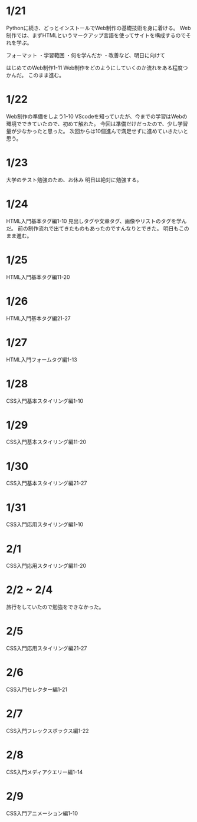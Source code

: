# 1/21
Pythonに続き、どっとインストールでWeb制作の基礎技術を身に着ける。
Web制作では、まずHTMLというマークアップ言語を使ってサイトを構成するのでそれを学ぶ。

フォーマット
・学習範囲
・何を学んだか
・改善など、明日に向けて

はじめてのWeb制作1-11
Web制作をどのようにしていくのか流れをある程度つかんだ。
このまま進む。

# 1/22
Web制作の準備をしよう1-10
VScodeを知っていたが、今までの学習はWebの環境でできていたので、初めて触れた。
今回は準備だけだったので、少し学習量が少なかったと思った。
次回からは10個進んで満足せずに進めていきたいと思う。

# 1/23
大学のテスト勉強のため、お休み
明日は絶対に勉強する。

# 1/24
HTML入門基本タグ編1-10
見出しタグや文章タグ、画像やリストのタグを学んだ。
前の制作流れで出てきたものもあったのですんなりとできた。
明日もこのまま進む。

# 1/25
HTML入門基本タグ編11-20


# 1/26
HTML入門基本タグ編21-27

# 1/27
HTML入門フォームタグ編1-13

# 1/28
CSS入門基本スタイリング編1-10

# 1/29
CSS入門基本スタイリング編11-20

# 1/30
CSS入門基本スタイリング編21-27

# 1/31
CSS入門応用スタイリング編1-10

# 2/1
CSS入門応用スタイリング編11-20

# 2/2 ~ 2/4
旅行をしていたので勉強をできなかった。

# 2/5
CSS入門応用スタイリング編21-27

# 2/6
CSS入門セレクター編1-21

# 2/7
CSS入門フレックスボックス編1-22

# 2/8
CSS入門メディアクエリー編1-14

# 2/9
CSS入門アニメーション編1-10